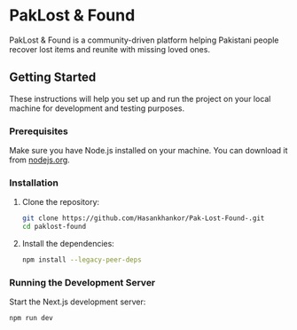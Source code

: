 # PakLost & Found

PakLost & Found is a community-driven platform helping Pakistani people recover lost items and reunite with missing loved ones.

## Getting Started

These instructions will help you set up and run the project on your local machine for development and testing purposes.

### Prerequisites

Make sure you have Node.js installed on your machine. You can download it from [nodejs.org](https://nodejs.org/).

### Installation

1. Clone the repository:
    ```sh
    git clone https://github.com/Hasankhankor/Pak-Lost-Found-.git
    cd paklost-found
    ```

2. Install the dependencies:
    ```sh
    npm install --legacy-peer-deps
    ```

### Running the Development Server

Start the Next.js development server:
```sh
npm run dev
